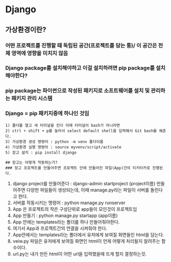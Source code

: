 # Django
## 가상환경이란?
### 어떤 프로젝트를 진행할 때 독립된 공간(프로젝트를 담는 통)/ 이 공간은 전체 영역에 영향을 미치지 않음
### Django package를 설치해야하고 이걸 설치하려면 pip package를 설치해야한다?
### pip package는 파이썬으로 작성된 패키지로 소프트웨어를 설치 및 관리하는 패키지 관리 시스템
### Django = pip 패키지중에 하나인 것임
```
1) 폴더를 열고 새 터미널을 킨다 이때 터미널이 bash가 아니라면 
2) ctrl + shift + p를 눌러서 select default shell을 입력해서 Git bash를 해준다.
3) 가상환경 생성 명령어 : python -m venv 폴더이름
4) 가상환경 실행 명령어 : source myvenv/script/activate
5) 장고 설치 : pip install django

## 장고는 어떻게 작동하는가?
### 장고 프로젝트를 만들어주면 프로젝트 안에 만들어진 파일(App)간의 티키타카로 진행된다.
```
1) django project를 만들어준다 : django-admin startproject (project이름)
만들어주면 다양한 파일들이 생성되는데, 이때 manage.py라는 파일이 서버를 돌린다고 한다.
2) 서버를 작동시키는 명령어 : python manage.py runserver
3) App 은 프로젝트의 작은 구성단위로 app들이 모인것이 프로젝트임
4) App 만들기 : python manage.py startapp (app이름)
5) App 안에는 templates라는 폴더를 하나 만들어줘야한다.
6) 여기서 App과 프로젝트간의 연결을 시켜줘야 한다.
7) App안에서는 templates라는 폴더에서 유저에게 보여질 화면들인 html을 담는다.
8) veiw.py 파일은 유저에게 보여질 화면인 html이 언제 어떻게 처리될지 알려주는 함수이다.
9) url.py는 내가 만든 html이 어떤 url을 입력했을때 뜨게 할지 결정하는것.






```
